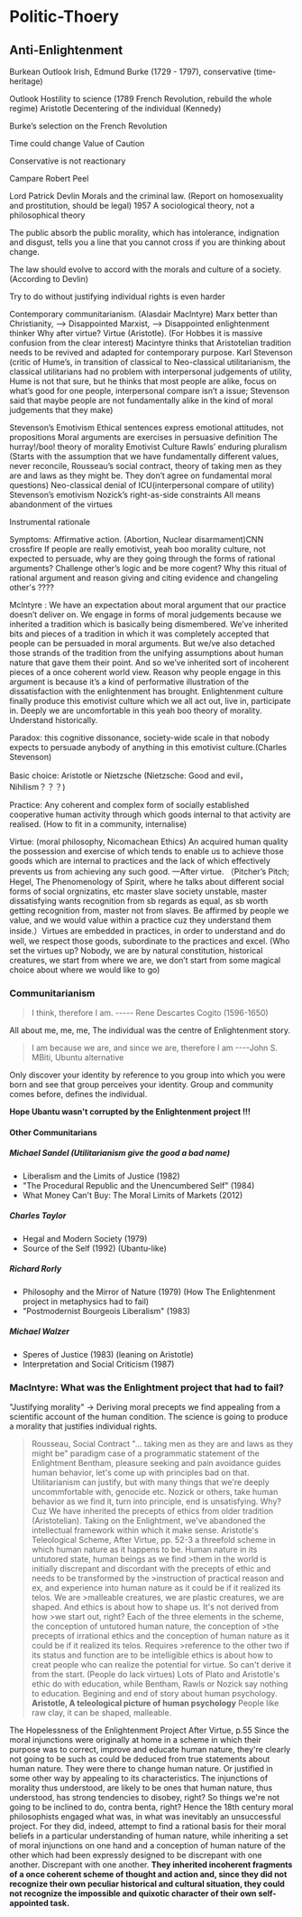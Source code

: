 # Politic-Thoery

## Anti-Enlightenment

Burkean Outlook
Irish, Edmund  Burke (1729 - 1797), conservative (time-heritage)

Outlook
Hostility to science (1789 French Revolution, rebuild the whole regime) Aristotle
Decentering of the individual (Kennedy)

Burke’s selection on the French Revolution

Time could change
Value of Caution

Conservative is not reactionary

Campare Robert Peel

Lord Patrick Devlin
Morals and the criminal law.   (Report on homosexuality and prostitution, should be legal) 1957
A sociological theory, not a philosophical theory

The public absorb the public morality, which has intolerance, indignation and disgust, tells you a line that you cannot cross if you are thinking about change.

The law should evolve to accord with the morals and culture of a society. (According to Devlin)

Try to do without justifying individual rights is even harder

Contemporary communitarianism. (Alasdair Maclntyre)
Marx better than Christianity, —> Disappointed Marxist, —> Disappointed enlightenment thinker 
Why after virtue?
Virtue (Aristotle).  (For Hobbes it is massive confusion from the clear interest)
Macintyre thinks that Aristotelian tradition needs to be revived and adapted for contemporary purpose.
Karl Stevenson (critic of Hume’s, in transition of classical to Neo-classical utilitarianism, the classical utilitarians had no problem with interpersonal judgements of utility, Hume is not that sure, but he thinks that most people are alike, focus on what’s good for one people, interpersonal compare isn’t a issue; Stevenson said that maybe people are not fundamentally alike in the kind of moral judgements that they make) 

Stevenson’s Emotivism 
Ethical sentences express emotional attitudes, not propositions
Moral arguments are exercises in persuasive definition
The hurray!/boo! theory of morality 
Emotivist Culture
Rawls’ enduring pluralism (Starts with the assumption that we have fundamentally different values, never reconcile, Rousseau’s social contract, theory of taking men as they are and laws as they might be. They don’t agree on fundamental moral questions) 
Neo-classical denial of ICU(interpersonal compare of utility)
Stevenson’s emotivism
Nozick’s right-as-side constraints
All means abandonment of the virtues

Instrumental rationale

Symptoms: Affirmative action.  (Abortion, Nuclear disarmament)CNN crossfire
If people are really emotivist, yeah boo morality culture, not expected to persuade, why are they going through the forms of rational arguments? Challenge  other’s logic and be more cogent? Why this ritual of rational argument and reason giving and citing evidence and changeling other's ????

Mclntyre : We have an expectation about moral argument that our practice doesn’t deliver on. We engage in forms of moral judgements because we inherited a tradition which is basically being dismembered. We’ve inherited bits and pieces of a tradition in which it was completely accepted that people can be persuaded in moral arguments. But we/ve also detached those strands of the tradition from the unifying assumptions about human nature that gave them their point. And so we’ve inherited sort of incoherent pieces of a once coherent world view. Reason why people engage in this argument is because it’s a kind of performative illustration of the dissatisfaction with the enlightenment has brought. Enlightenment culture finally produce this emotivist culture which we all act out, live in, participate in.  Deeply we are uncomfortable  in this yeah boo theory of morality. Understand historically.

Paradox: this cognitive dissonance, society-wide scale in that nobody expects to persuade anybody of anything in this emotivist culture.(Charles Stevenson)

Basic choice: Aristotle or Nietzsche
(Nietzsche: Good and evil， Nihilism？？？)

Practice: Any coherent and complex form of socially established cooperative human activity through which goods internal to that activity are realised. (How to fit in a community, internalise)

Virtue: (moral philosophy, Nicomachean Ethics) An acquired human quality the possession and exercise of which tends to enable us to achieve those goods which are internal to practices and the lack of which effectively prevents us from achieving any such good. —After virtue. （Pitcher’s Pitch; Hegel, The Phenomenology of Spirit, where he talks about different social forms of social orgnizatins, etc master slave society unstable, master dissatisfying wants recognition from sb regards as equal, as sb worth getting recognition from, master not from slaves. Be affirmed by people we value, and we would value within a practice cuz they understand them inside.）Virtues are embedded in practices, in order to understand and do well, we respect those goods, subordinate to the practices and excel. (Who set the virtues up? Nobody, we are by natural constitution, historical creatures, we start from where we are, we don’t start from some magical choice about where we would like to go)

### Communitarianism

> I think, therefore I am.                     -----  Rene Descartes Cogito (1596-1650)

All about me, me, me, The individual was the centre of Enlightenment story.

> I am because we are, and since we are, therefore I am      ----John S. MBiti, Ubuntu alternative  

Only discover your identity by reference to you group into which you were born and see that group perceives your identity. Group and community comes before, defines the individual.

**Hope Ubantu wasn't corrupted by the Enlightenment project !!!**

#### Other Communitarians
##### Michael Sandel (Utilitarianism give the good a bad name)
- Liberalism and the Limits of Justice (1982)
- "The Procedural Republic and the Unencumbered Self" (1984)
- What Money Can't Buy: The Moral Limits of Markets (2012)

##### Charles Taylor
- Hegal and Modern Society (1979)
- Source of the Self (1992)  (Ubantu-like)

##### Richard Rorly
- Philosophy and the Mirror of Nature (1979)  (How The Enlightenment project in metaphysics had to fail)
- "Postmodernist Bourgeois Liberalism" (1983)

##### Michael Walzer   
- Speres of Justice (1983)   (leaning on Aristotle)
- Interpretation and Social Criticism (1987)

### Maclntyre: What was the Enlightment project that had to fail?
"Justifying morality"  -> Deriving moral precepts we find appealing from a scientific account of the human condition. The science is going to produce a morality that justifies individual rights.
> Rousseau, Social Contract
> "... taking men as they are and laws as they might be"
paradigm case of a programmatic statement of the Enlightment
>Bentham, pleasure seeking and pain avoidance guides human behavior, let's come up with principles bad on that.
Utilitarianism can justify, but with many things that we're deeply uncommfortable with, genocide etc. Nozick or others, take human behavior as we find it, turn into principle, end is unsatisfying. Why? Cuz We have inherited the precepts of ethics from older tradition (Aristotelian). Taking on the Enlightment, we've abandoned the intellectual framework within which it make sense.
> Aristotle's Teleological Scheme, After Virtue, pp. 52-3
> a threefold scheme in which human nature as it happens to be. Human nature in its untutored state, human beings as we find >them in the world is initially discrepant and discordant with the precepts of ethic and needs to be transformed by the >instruction of practical reason and ex, and experience into human nature as it could be if it realized its telos. We are >malleable creatures, we are plastic creatures, we are shaped. And ethics is about how to shape us. It's not derived from how >we start out, right? Each of the three elements in the scheme, the conception of untutored human nature, the conception of >the precepts of irrational ethics and the conception of human nature as it could be if it realized its telos. Requires >reference to the other two if its status and function are to be intelligible
ethics is about how to creat people who can realize the potential for virtue. So can't derive it from the start. (People do lack virtues) Lots of Plato and Aristotle's ethic do with education, while Bentham, Rawls or Nozick say nothing to education. Begining and end of story about human psychology. **Aristotle, A teleological picture of human psychology** People like raw clay, it can be shaped, malleable.  

The Hopelessness of the Enlightenment Project  After Virtue, p.55
Since the moral injunctions were originally at home in a scheme in which their purpose was to correct, improve and educate human nature, they're clearly not going to be such as could be deduced from true statements about human nature. They were there to change human nature. Or justified in some other way by appealing to its characteristics. The injunctions of morality thus understood, are likely to be ones that human nature, thus understood, has strong tendencies to disobey, right? So things we're not going to be inclined to do, contra benta, right? Hence the 18th century moral philosophists engaged what was, in what was inevitably an unsuccessful project. For they did, indeed, attempt to find a rational basis for their moral beliefs in a particular understanding of human nature, while inheriting a set of moral injunctions on one hand and a conception of human nature of the other which had been expressly designed to be discrepant with one another. Discrepant with one another. **They inherited incoherent fragments of a once coherent scheme of thought and action and, since they did not recognize their own peculiar historical and cultural situation, they could not recognize the impossible and quixotic character of their own self-appointed task.**

